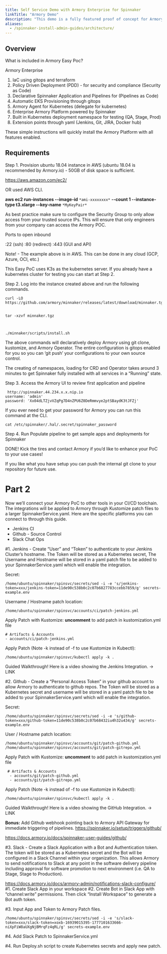 ```yaml
---
title: Self Service Demo with Armory Enterprise for Spinnaker
linkTitle: "Armory Demo"
description: "This demo is a fully featured proof of concept for Armory Enterprise for Spinnaker™. Walk through installing, configuring, and deploying using sample applications. "
aliases:
  - /spinnaker-install-admin-guides/architecture/
---
```


## Overview

What is included in Armory Easy Poc? 

Armory Enterprise 

1. IaC using gitops and terraform 
2. Policy Driven Deployment (PDD) - for security and compliance (Security as Code)
3. Declarative Spinnaker Application and Pipelines for (Pipelines as Code)
4. Automatic EKS Provisioning through gitops
5. Armory Agent for Kubernetes (delegate for kubernetes)
6. Enterprise Armory Platform powered by Spinnaker
7. Built in Kubernetes deployment namespace for testing (QA, Stage, Prod)
8. Extension points through yaml (Jenkins, Git, JIRA, Docker hub)

These simple instructions will quickly install the Armory Platform with all features enabled.

## Requirements

Step 1. Provision ubuntu 18.04 instance in AWS (ubuntu 18.04 is recommended by Armory.io) - 50GB of disk space is sufficient. 


https://aws.amazon.com/ec2/


OR used AWS CLI.

**aws ec2 run-instances --image-id** `*ami-xxxxxxxx*` **--count 1 --instance-type t3.xlarge --key-name** `*MyKeyPair*`

As best practice make sure to configure the Security Group to only allow access from your trusted source IPs.  This will ensure that only engineers from your company can access the Armory POC.

Ports to open inbound

:22 (ssh) :80 (redirect) :443 (GUI and API)

Note!  - The example above is in AWS.  This can be done in any cloud (GCP, Azure, OCI, etc.)

This Easy PoC uses K3s as the kubernetes server.  If you already have a kubernetes cluster for testing you can start at Step 2.

Step 2. Log into the instance created above and run the following commands.


    curl -LO https://github.com/armory/minnaker/releases/latest/download/minnaker.tgz


    tar -xzvf minnaker.tgz

 

    ./minnaker/scripts/install.sh

The above commands will declaratively deploy Armory using git clone, kustomize, and Armory Operator.  The entire configuration is gitops enabled for you so you can ‘git push’ your configurations to your own source control. 

The creating of namespaces, loading for CRD and Operator takes around 3 minutes to get Spinnaker fully installed with all services in a “Running” state.



Step 3. Access the Armory UI to review first application and pipeline


     http://spinnaker.44.234.x.x.nip.io
    username: 'admin'
    password: 'Xx04dLTZjvVZqPg7D4nZPU6Z0DeRmmvye2ptSBaydK3tJFZj'

If you ever need to get your password for Armory you can run this command at the CLI.


    cat /etc/spinnaker/.hal/.secret/spinnaker_password

Step 4. Run Populate pipeline to get sample apps and deployments for Spinnaker

DONE!  Kick the tires and contact Armory if you’d like to enhance your PoC to your use cases!

If you like what you have setup you can push the internal git clone to your repository for future use.


# Part 2

Now we’ll connect your Armory PoC to other tools in your CI/CD toolchain.  The integrations will be applied to Armory through Kustomize patch files to a larger SpinnakerService.yaml.  Here are the specific platforms you can connect to through this guide.  


- Jenkins CI 
- Github - Source Control
- Slack Chat Ops

#1. Jenkins - Create “User” and “Token” to authenticate to your Jenkins Cluster’s hostname.  The Token will be stored as a Kubernetes secret, The Username and Hostname will be stored in a yaml patch file to be added to your SpinnakerService.yaml which will enable the integration.

Secret:

    /home/ubuntu/spinnaker/spinsvc/secrets/sed -i -e 's/jenkins-token=xxx/jenkins-token=11de90c538b0c2c07b6827783ccebb7859/g' secrets-example.env

Username / Hostname patch location:

    /home/ubuntu/spinnaker/spinsvc/accounts/ci/patch-jenkins.yml

Apply Patch with Kustomize:
**uncomment** to add patch in kustomization.yml file

    # Artifacts & Accounts
    - accounts/ci/patch-jenkins.yml

Apply Patch (Note -k instead of -f to use Kustomize in Kubectl):

    /home/ubuntu/spinnaker/spinsvc/kubectl apply -k .

Guided Walkthrough!  Here is a video showing the Jenkins Integration. → LINK

#2. Github - Create a “Personal Access Token” in your github account to allow Armory to authenticate to github repos.  The Token will be stored as a Kubernetes secret and username will be stored in a yaml patch file to be added to your SpinnakerService.yaml which will enable the integration.

Secret:

    /home/ubuntu/spinnaker/spinsvc/secrets/sed -i -e 's/github-token=xxx/github-token=11de90c538b0c2c07b68432iu4h32u434/g' secrets-example.env

User / Hostname patch location:

    /home/ubuntu/spinnaker/spinsvc/accounts/git/patch-github.yml
    /home/ubuntu/spinnaker/spinsvc/accounts/git/patch-gitrepo.yml

Apply Patch with Kustomize:
**uncomment** to add patch in kustomization.yml file

     # Artifacts & Accounts
      - accounts/git/patch-github.yml           
      - accounts/git/patch-gitrepo.yml          

Apply Patch (Note -k instead of -f to use Kustomize in Kubectl):

    /home/ubuntu/spinnaker/spinsvc/kubectl apply -k .

Guided Walkthrough!  Here is a video showing the GitHub Integration. → LINK

**Bonus:** Add Github webhook pointing back to Armory API Gateway for immediate triggering of pipelines.  https://spinnaker.io/setup/triggers/github/

https://docs.armory.io/docs/spinnaker-user-guides/github/

#3. Slack - Create a Slack Application with a Bot and Authentication token.  The token will be stored as a Kubernetes secret and the Bot will be configured in a Slack Channel within your organization.  This allows Armory to send notifications to Slack at any point in the software delivery pipeline including approval for software promotion to next environment (i.e. QA to Stage, Stage to Production).

https://docs.armory.io/docs/armory-admin/notifications-slack-configure/
#1. Create Slack App in your workspace
#2. Create Bot in Slack App with “channel:write” permissions.  Then click “Install Workspace” to generate a Bot auth token.

#3. Input App and Token to Armory Patch files.

    /home/ubuntu/spinnaker/spinsvc/secrets/sed -i -e 's/slack-token=xxx/slack-token=xoxb-16939015395-1777101633666-niXpFiW8aUXgNjBMrqFz4qRL/g' secrets-example.env

#4. Add Slack Patch to SpinnakerService.yml

    

#4. Run Deploy.sh script to create Kubernetes secrets and apply new patch.




